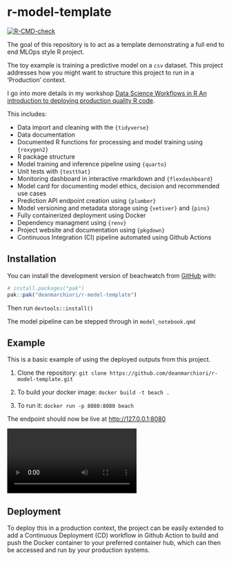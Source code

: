 
<!-- README.md is generated from README.Rmd. Please edit that file -->

# r-model-template

<!-- badges: start -->

[![R-CMD-check](https://github.com/deanmarchiori/r-model-template/actions/workflows/R-CMD-check.yaml/badge.svg)](https://github.com/deanmarchiori/r-model-template/actions/workflows/R-CMD-check.yaml)
<!-- badges: end -->

The goal of this repository is to act as a template demonstrating a full
end to end MLOps style R project.

The toy example is training a predictive model on a `csv` dataset. This
project addresses how you might want to structure this project to run in
a ‘Production’ context.

I go into more details in my workshop [Data Science Workflows in R An
introduction to deploying production quality R
code](https://datasciworkflows.netlify.app/).

This includes:

- Data import and cleaning with the `{tidyverse}`
- Data documentation  
- Documented R functions for processing and model training using
  `{roxygen2}`
- R package structure  
- Model training and inference pipeline using `{quarto}`
- Unit tests with `{testthat}`  
- Monitoring dashboard in interactive rmarkdown and `{flexdashboard}`
- Model card for documenting model ethics, decision and recommended use
  cases  
- Prediction API endpoint creation using `{plumber}`
- Model versioning and metadata storage using `{vetiver}` and `{pins}`  
- Fully containerized deployment using Docker
- Dependency managment using `{renv}`
- Project website and documentation using `{pkgdown}`  
- Continuous Integration (CI) pipeline automated using Github Actions

## Installation

You can install the development version of beachwatch from
[GitHub](https://github.com/) with:

``` r
# install.packages("pak")
pak::pak("deanmarchiori/r-model-template")
```

Then run `devtools::install()`

The model pipeline can be stepped through in `model_notebook.qmd`

## Example

This is a basic example of using the deployed outputs from this project.

1.  Clone the repository:
    `git clone https://github.com/deanmarchiori/r-model-template.git`

2.  To build your docker image: `docker build -t beach .`

3.  To run it: `docker run -p 8080:8080 beach`

The endpoint should now be live at <http://127.0.0.1:8080>

![](./img/screenshot.mov)

## Deployment

To deploy this in a production context, the project can be easily
extended to add a Continuous Deployment (CD) workflow in Github Action
to build and push the Docker container to your preferred container hub,
which can then be accessed and run by your production systems.
